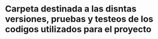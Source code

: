 # Carpeta destinada a las disntas versiones, pruebas y testeos de los codigos utilizados para el proyecto
